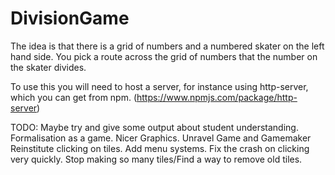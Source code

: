 # DivisionGame

The idea is that there is a grid of numbers and a numbered skater on the left
hand side. You pick a route across the grid of numbers that the number on the
skater divides.

To use this you will need to host a server, for instance using http-server,
which you can get from npm. (https://www.npmjs.com/package/http-server)


TODO: Maybe try and give some output about student understanding.
      Formalisation as a game.
      Nicer Graphics.
      Unravel Game and Gamemaker
      Reinstitute clicking on tiles.
      Add menu systems.
      Fix the crash on clicking very quickly.
      Stop making so many tiles/Find a way to remove old tiles.
